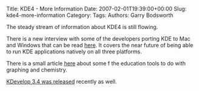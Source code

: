 Title: KDE4 - More Information
Date: 2007-02-01T19:39:00+00:00
Slug: kde4-more-information
Category: 
Tags: 
Authors: Garry Bodsworth

The steady stream of information about KDE4 is still flowing.  

There is a new interview with some of the developers porting KDE to Mac and Windows that can be read <a href="http://lxer.com/module/newswire/view/79007/index.html">here</a>.  It covers the near future of being able to run KDE applications natively on all three platforms.

There is a small article <a href="http://dot.kde.org/1170113778/">here</a> about some f the education tools to do with graphing and chemistry.

<a href="http://dot.kde.org/1169902218/">KDevelop 3.4 was released</a> recently as well.
